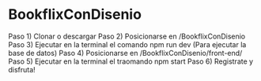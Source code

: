 # BookflixConDisenio
Paso 1) Clonar o descargar 
Paso 2) Posicionarse en /BookflixConDisenio
Paso 3) Ejecutar en la terminal el comando npm run dev (Para ejecutar la base de datos)
Paso 4) Posicionarse en /BookflixConDisenio/front-end/ 
Paso 5) Ejecutar en la terminal el traomando npm start
Paso 6) Registrate y disfruta!
